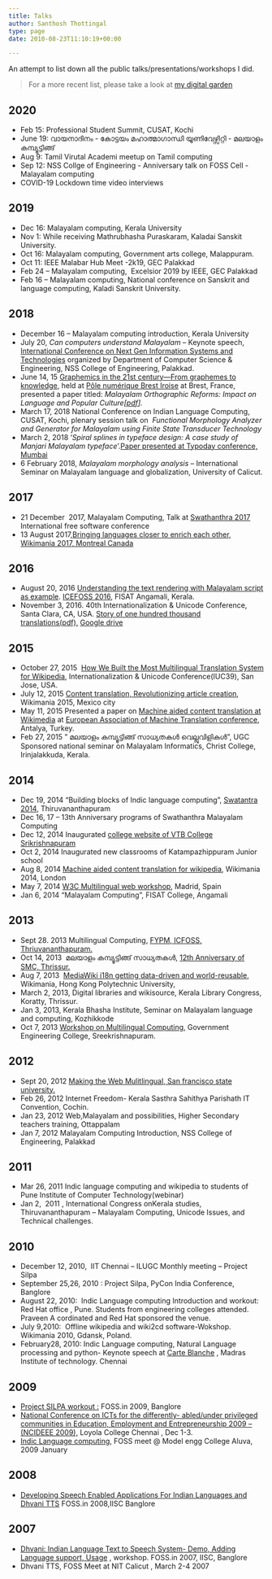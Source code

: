 ```yaml
---
title: Talks
author: Santhosh Thottingal
type: page
date: 2010-08-23T11:10:19+00:00

---
```

An attempt to list down all the public talks/presentations/workshops I did.

> For a more recent list, please take a look at [my digital garden](https://docs.thottinga.in)

## 2020

  * Feb 15: Professional Student Summit, CUSAT, Kochi
  * June 19: വായനാദിനം - കോട്ടയം മഹാത്മാഗാന്ധി യൂണിവേഴ്സിറ്റി - മലയാളം കമ്പ്യൂട്ടിങ്ങ്
  * Aug 9: Tamil Virutal Academi meetup on Tamil computing
  * Sep 12: NSS Collge of Engineering - Anniversary talk on FOSS Cell - Malayalam computing
  * COVID-19 Lockdown time video interviews

## 2019

  * Dec 16: Malayalam computing, Kerala University
  * Nov 1: While receiving Mathrubhasha Puraskaram, Kaladai Sanskit University.
  * Oct 16: Malayalam computing, Government arts college, Malappuram.
  * Oct 11: IEEE Malabar Hub Meet -2k19, GEC Palakkad
  * Feb 24 &#8211; Malayalam computing,  Excelsior 2019 by IEEE, GEC Palakkad
  * Feb 16 &#8211; Malayalam computing, National conference on Sanskrit and language computing, Kaladi Sanskrit University.

## 2018

  * December 16 &#8211; Malayalam computing introduction, Kerala University
  * July 20, _Can computers understand Malayalam_ &#8211; Keynote speech, [International Conference on Next Gen Information Systems and Technologies][1] organized by Department of Computer Science & Engineering, NSS College of Engineering, Palakkad.
  * June 14, 15 [Graphemics in the 21st century—From graphemes to knowledge][2], held at [Pôle numérique Brest Iroise][3] at Brest, France, presented a paper titled: _Malayalam Orthographic Reforms: Impact on Language and Popular Culture[[pdf][4]]._
  * March 17, 2018 National Conference on Indian Language Computing, CUSAT, Kochi, plenary session talk on  _Functional Morphology Analyzer and Generator for Malayalam using Finite State Transducer Technology_
  * March 2, 2018 ‘_Spiral splines in typeface design: A case study of Manjari Malayalam typeface_’.[Paper presented at Typoday conference, Mumbai][5]
  * 6 February 2018, _Malayalam morphology analysis_ &#8211; International Seminar on Malayalam language and globalization, University of Calicut.

## 2017

  * 21 December  2017, Malayalam Computing, Talk at [Swathanthra 2017][6] International free software conference
  * 13 August 2017,[Bringing languages closer to enrich each other, Wikimania 2017, Montreal Canada][7]

## 2016

  * August 20, 2016 [Understanding the text rendering with Malayalam script as example][8]. [ICEFOSS 2016][9], FISAT Angamali, Kerala.
  * November 3, 2016. 40th Internationalization & Unicode Conference, Santa Clara, CA, USA. [Story of one hundred thousand translations(pdf),][10] [Google drive][11]

## 2015

  * October 27, 2015  [How We Built the Most Multilingual Translation System for Wikipedia][12], Internationalization & Unicode Conference(IUC39), San Jose, USA.
  * July 12, 2015 [Content translation, Revolutionizing article creation][13], Wikimania 2015, Mexico city
  * May 11, 2015 Presented a paper on [Machine aided content translation at Wikimedia][14] at [European Association of Machine Translation conference][15], Antalya, Turkey.
  * Feb 27, 2015 &#8221; മലയാളം കമ്പ്യൂട്ടിങ്ങ് സാധ്യതകള്&#x200d; വെല്ലുവിളികള്&#x200d;&#8221;, UGC Sponsored national seminar on Malayalam Informatics, Christ College, Irinjalakkuda, Kerala.

## 2014

  * Dec 19, 2014 &#8220;Building blocks of Indic language computing&#8221;, [Swatantra 2014][16], Thiruvananthapuram
  * Dec 16, 17 &#8211; 13th Anniversary programs of Swathanthra Malayalam Computing
  * Dec 12, 2014 Inaugurated [college website of VTB College Srikrishnapuram][17]
  * Oct 2, 2014 Inaugurated new classrooms of Katampazhippuram Junior school
  * Aug 8, 2014 [Machine aided content translation for wikipedia][18], Wikimania 2014, London
  * May 7, 2014 [W3C Multilingual web workshop][19], Madrid, Spain
  * <span style="color: #222222;">Jan 6, 2014 &#8220;Malayalam Computing&#8221;, FISAT College, Angamali </span>

## 2013

  * Sept 28. 2013 Multilingual Computing, [FYPM, ICFOSS, Thriuvananthapuram.][20]
  * Oct 14, 2013  മലയാളം കമ്പ്യൂട്ടിങ്ങ് സാധ്യതകള്&#x200d;, [12th Anniversary of SMC, Thrissur.][21]
  * Aug 7, 2013  [MediaWiki i18n getting data-driven and world-reusable][22], Wikimania, Hong Kong Polytechnic University,
  * March 2, 2013, Digital libraries and wikisource, Kerala Library Congress, Koratty, Thrissur.
  * Jan 3, 2013, Kerala Bhasha Institute, Seminar on Malayalam language and computing, Kozhikkode
  * Oct 7, 2013 [Workshop on Multilingual Computing][23], Government Engineering College, Sreekrishnapuram.

## 2012

  * Sept 20, 2012 [Making the Web Mulitlingual, San francisco state university.][24]
  * Feb 26, 2012 Internet Freedom- Kerala Sasthra Sahithya Parishath IT Convention, Cochin.
  * Jan 23, 2012 Web,Malayalam and possibilities, Higher Secondary teachers training, Ottappalam
  * Jan 7, 2012 Malayalam Computing Introduction, NSS College of Engineering, Palakkad

## 2011

  * Mar 26, 2011 Indic language computing and wikipedia to students of Pune Institute of Computer Technology(webinar)
  * Jan 2,  2011 , International Congress onKerala studies, Thiruvananthapuram &#8211; Malayalam Computing, Unicode Issues, and Technical challenges.

## 2010

  * December 12, 2010,  IIT Chennai &#8211; ILUGC Monthly meeting &#8211; Project Silpa
  * September 25,26, 2010 : Project Silpa, PyCon India Conference, Banglore
  * August 22, 2010:  Indic Language computing Introduction and workout: Red Hat office , Pune. Students from engineering colleges attended. Praveen A cordinated and Red Hat sponsored the venue.
  * July 9,2010:  Offline wikipedia and wiki2cd software-Wokshop. Wikimania 2010, Gdansk, Poland.
  * February28, 2010: Indic Language computing, Natural Language processing and python- Keynote speech at [Carte Blanche][25] , Madras Institute of technology. Chennai

## 2009

  * [Project SILPA workout :][26] FOSS.in 2009, Banglore
  * [National Conference on ICTs for the differently- abled/under privileged communities in Education, Employment and Entrepreneurship 2009 – (NCIDEEE 2009),][27] Loyola College Chennai , Dec 1-3.
  * [Indic Language computing][28], FOSS meet @ Model engg College Aluva, 2009 January

## 2008

  * [Developing Speech Enabled Applications For Indian Languages and Dhvani TTS][29] FOSS.in 2008,IISC Banglore

## 2007

  * [Dhvani: Indian Language Text to Speech System- Demo, Adding Language support, Usage][30] , workshop. FOSS.in 2007, IISC, Banglore
  * Dhvani TTS, FOSS Meet at NIT Calicut , March 2-4 2007

 [1]: http://ngist18.com/
 [2]: http://conferences.telecom-bretagne.eu/grafematik/
 [3]: https://campusnumerique-carte.u-bretagneloire.fr/Plouzane.TA_Pole_Iroise.html
 [4]: https://thottingal.in/documents/Malayalam%20Orthographic%20Reforms_%20Impact%20on%20Language%20and%20Popular%20Culture.pdf
 [5]: https://thottingal.in/blog/2018/03/04/typoday-2018/
 [6]: https://swatantra.net.in/
 [7]: https://wikimania2017.wikimedia.org/wiki/Submissions/Bringing_languages_closer_to_enrich_each_other
 [8]: http://thottingal.in/presentations/Malayalam_Text_Rendering.pdf
 [9]: http://icefoss.fisat.ac.in/
 [10]: http://www.unicodeconference.org/presentations/S8T1-Thottingal.pdf
 [11]: https://docs.google.com/presentation/d/1_lG_qvmpJqEaus1dGWI0xQehRuzSo8hcChpJW-m8j-c/edit#slide=id.gb6182c216_3_8
 [12]: https://docs.google.com/presentation/d/1uLy-euyn1m0ku_qMO0t0nWzES_36vslC5N4H7VQQgeQ/
 [13]: https://wikimania2015.wikimedia.org/wiki/Submissions/Revolutionizing_article_creation_using_Content_Translation
 [14]: http://thottingal.in/documents/eamt2015_cx.pdf
 [15]: http://eamt2015.org/
 [16]: http://icfoss.in/fs2014/prog.html
 [17]: http://vtb.ac.in/
 [18]: http://thottingal.in/blog/2014/08/18/talk-at-wikimania-2014/
 [19]: http://www.multilingualweb.eu/documents/2014-madrid-workshop/2014-madrid-program
 [20]: http://programs.icfoss.org/fypm2013/schedule.html
 [21]: http://12.smc.org.in/
 [22]: https://wikimania2013.wikimedia.org/wiki/Submissions/MediaWiki_i18n_getting_data-driven_and_world-reusable
 [23]: http://www.simplegroups.in/2013/10/workshop-on-multilingual-computing.html
 [24]: http://commons.sfsu.edu/event/making-web-multilingual-wikipedia
 [25]: http://www.cb.csmit.org/cbx/
 [26]: http://foss.in/2009/schedules/talkdetailspub.php?talkid=70
 [27]: http://cis-india.org/events/ncideee-2009
 [28]: http://www.sarathlakshman.info/2009/01/28/fossmeet-mec-is-over/
 [29]: http://foss.in/2008/register/speakers/talkdetailspub.php?talkid=586
 [30]: http://foss.in/2007/register/speakers/talkdetailspub.php?talkid=370